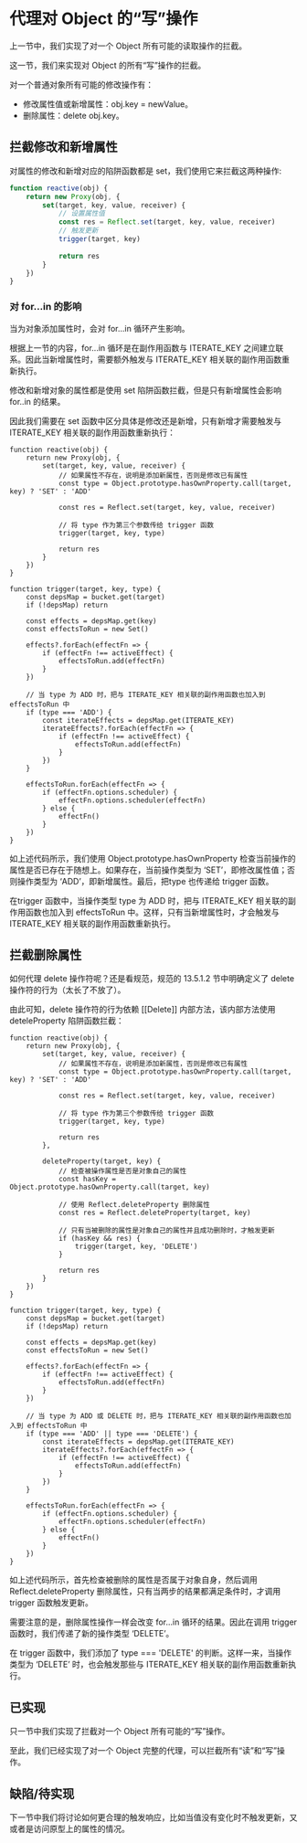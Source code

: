 # 代理对 Object 的“写”操作

上一节中，我们实现了对一个 Object 所有可能的读取操作的拦截。

这一节，我们来实现对 Object 的所有“写”操作的拦截。

对一个普通对象所有可能的修改操作有：

* 修改属性值或新增属性：obj.key = newValue。
* 删除属性：delete obj.key。

## 拦截修改和新增属性

对属性的修改和新增对应的陷阱函数都是 set，我们使用它来拦截这两种操作:

```js
function reactive(obj) {
    return new Proxy(obj, {
        set(target, key, value, receiver) {
            // 设置属性值
            const res = Reflect.set(target, key, value, receiver)
            // 触发更新
            trigger(target, key)
            
            return res
        }
    })
}
```

### 对 for...in 的影响

当为对象添加属性时，会对 for...in 循环产生影响。

根据上一节的内容，for...in 循环是在副作用函数与 ITERATE_KEY 之间建立联系。因此当新增属性时，需要额外触发与 ITERATE_KEY 相关联的副作用函数重新执行。

修改和新增对象的属性都是使用 set 陷阱函数拦截，但是只有新增属性会影响 for..in 的结果。

因此我们需要在 set 函数中区分具体是修改还是新增，只有新增才需要触发与 ITERATE_KEY 相关联的副作用函数重新执行：

```js{4-5,9-10,30-38}
function reactive(obj) {
    return new Proxy(obj, {
        set(target, key, value, receiver) {
            // 如果属性不存在，说明是添加新属性，否则是修改已有属性
            const type = Object.prototype.hasOwnProperty.call(target, key) ? 'SET' : 'ADD'

            const res = Reflect.set(target, key, value, receiver)

            // 将 type 作为第三个参数传给 trigger 函数
            trigger(target, key, type)

            return res
        }
    })
}

function trigger(target, key, type) {
    const depsMap = bucket.get(target)
    if (!depsMap) return

    const effects = depsMap.get(key)
    const effectsToRun = new Set()

    effects?.forEach(effectFn => {
        if (effectFn !== activeEffect) {
            effectsToRun.add(effectFn)
        }
    })

    // 当 type 为 ADD 时，把与 ITERATE_KEY 相关联的副作用函数也加入到 effectsToRun 中
    if (type === 'ADD') {
        const iterateEffects = depsMap.get(ITERATE_KEY)
        iterateEffects?.forEach(effectFn => {
            if (effectFn !== activeEffect) {
                effectsToRun.add(effectFn)
            }
        })
    }
    
    effectsToRun.forEach(effectFn => {
        if (effectFn.options.scheduler) {
            effectFn.options.scheduler(effectFn)
        } else {
            effectFn()
        }
    })
}
```

如上述代码所示，我们使用 Object.prototype.hasOwnProperty 检查当前操作的属性是否已存在于随想上。如果存在，当前操作类型为 ‘SET’，即修改属性值；否则操作类型为 ‘ADD’，即新增属性。最后，把type 也传递给 trigger 函数。

在trigger 函数中，当操作类型 type 为  ADD 时，把与 ITERATE_KEY 相关联的副作用函数也加入到 effectsToRun 中。这样，只有当新增属性时，才会触发与 ITERATE_KEY 相关联的副作用函数重新执行。

## 拦截删除属性

如何代理 delete 操作符呢？还是看规范，规范的 13.5.1.2 节中明确定义了 delete 操作符的行为（太长了不放了）。

由此可知，delete 操作符的行为依赖 [[Delete]] 内部方法，该内部方法使用 deteleProperty 陷阱函数拦截：

```js{15-28,45-46}
function reactive(obj) {
    return new Proxy(obj, {
        set(target, key, value, receiver) {
            // 如果属性不存在，说明是添加新属性，否则是修改已有属性
            const type = Object.prototype.hasOwnProperty.call(target, key) ? 'SET' : 'ADD'

            const res = Reflect.set(target, key, value, receiver)

            // 将 type 作为第三个参数传给 trigger 函数
            trigger(target, key, type)

            return res
        },

        deleteProperty(target, key) {
            // 检查被操作属性是否是对象自己的属性
            const hasKey = Object.prototype.hasOwnProperty.call(target, key)

            // 使用 Reflect.deleteProperty 删除属性
            const res = Reflect.deleteProperty(target, key)

            // 只有当被删除的属性是对象自己的属性并且成功删除时，才触发更新
            if (hasKey && res) {
                trigger(target, key, 'DELETE')
            }

            return res
        }
    })
}

function trigger(target, key, type) {
    const depsMap = bucket.get(target)
    if (!depsMap) return

    const effects = depsMap.get(key)
    const effectsToRun = new Set()

    effects?.forEach(effectFn => {
        if (effectFn !== activeEffect) {
            effectsToRun.add(effectFn)
        }
    })

    // 当 type 为 ADD 或 DELETE 时，把与 ITERATE_KEY 相关联的副作用函数也加入到 effectsToRun 中
    if (type === 'ADD' || type === 'DELETE') {
        const iterateEffects = depsMap.get(ITERATE_KEY)
        iterateEffects?.forEach(effectFn => {
            if (effectFn !== activeEffect) {
                effectsToRun.add(effectFn)
            }
        })
    }
    
    effectsToRun.forEach(effectFn => {
        if (effectFn.options.scheduler) {
            effectFn.options.scheduler(effectFn)
        } else {
            effectFn()
        }
    })
}
```

如上述代码所示，首先检查被删除的属性是否属于对象自身，然后调用 Reflect.deleteProperty 删除属性，只有当两步的结果都满足条件时，才调用 trigger 函数触发更新。

需要注意的是，删除属性操作一样会改变 for...in 循环的结果。因此在调用 trigger 函数时，我们传递了新的操作类型 ‘DELETE’。

在 trigger 函数中，我们添加了 type === 'DELETE' 的判断。这样一来，当操作类型为 ‘DELETE’ 时，也会触发那些与  ITERATE_KEY 相关联的副作用函数重新执行。

## 已实现

只一节中我们实现了拦截对一个 Object 所有可能的“写”操作。

至此，我们已经实现了对一个 Object 完整的代理，可以拦截所有“读”和“写”操作。

## 缺陷/待实现

下一节中我们将讨论如何更合理的触发响应，比如当值没有变化时不触发更新，又或者是访问原型上的属性的情况。
